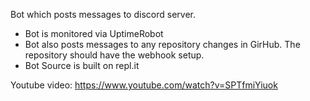 Bot which posts messages to discord server.

- Bot is monitored via UptimeRobot
- Bot also posts messages to any repository changes in GirHub. The repository should have the webhook setup.
- Bot Source is built on repl.it

Youtube video: https://www.youtube.com/watch?v=SPTfmiYiuok

